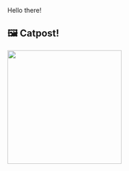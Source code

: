 Hello there!



## 🖼️ Catpost!

<sub>
    <img src="https://cdn2.thecatapi.com/images/duh.jpg" height="256">
</sub>


